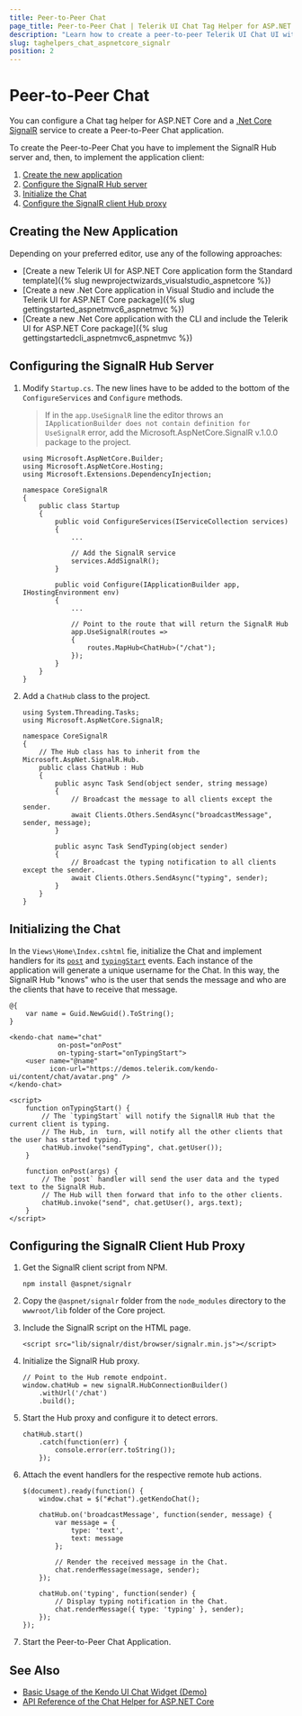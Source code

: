 ```yaml
---
title: Peer-to-Peer Chat
page_title: Peer-to-Peer Chat | Telerik UI Chat Tag Helper for ASP.NET Core
description: "Learn how to create a peer-to-peer Telerik UI Chat UI with ASP.NET Core SignalR."
slug: taghelpers_chat_aspnetcore_signalr
position: 2
---
```


# Peer-to-Peer Chat

You can configure a Chat tag helper for ASP.NET Core and a [.Net Core SignalR](https://docs.microsoft.com/en-us/aspnet/signalr/) service to create a Peer-to-Peer Chat application.

To create the Peer-to-Peer Chat you have to implement the SignalR Hub server and, then, to implement the application client:

1. [Create the new application](#creating-the-new-application)
1. [Configure the SignalR Hub server](#configuring-the-signalr-hub-server)
1. [Initialize the Chat](#initializing-the-chat)
1. [Configure the SignalR client Hub proxy](#configuring-the-signalr-client-hub-proxy)

## Creating the New Application

Depending on your preferred editor, use any of the following approaches:

* [Create a new Telerik UI for ASP.NET Core application form the Standard template]({% slug newprojectwizards_visualstudio_aspnetcore %})
* [Create a new .Net Core application in Visual Studio and include the Telerik UI for ASP.NET Core package]({% slug gettingstarted_aspnetmvc6_aspnetmvc %})
* [Create a new .Net Core application with the CLI and include the Telerik UI for ASP.NET Core package]({% slug gettingstartedcli_aspnetmvc6_aspnetmvc %})

## Configuring the SignalR Hub Server

1. Modify `Startup.cs`. The new lines have to be added to the bottom of the `ConfigureServices` and `Configure` methods.

    > If in the `app.UseSignalR` line the editor throws an `IApplicationBuilder does not contain definition for UseSignalR` error, add the Microsoft.AspNetCore.SignalR v.1.0.0 package to the project.

    ```
    using Microsoft.AspNetCore.Builder;
    using Microsoft.AspNetCore.Hosting;
    using Microsoft.Extensions.DependencyInjection;

    namespace CoreSignalR
    {
        public class Startup
        {
            public void ConfigureServices(IServiceCollection services)
            {
                ...

                // Add the SignalR service
                services.AddSignalR();
            }

            public void Configure(IApplicationBuilder app, IHostingEnvironment env)
            {
                ...

                // Point to the route that will return the SignalR Hub
                app.UseSignalR(routes =>
                {
                    routes.MapHub<ChatHub>("/chat");
                });
            }
        }
    }

    ```

1. Add a `ChatHub` class to the project.

    ```
    using System.Threading.Tasks;
    using Microsoft.AspNetCore.SignalR;

    namespace CoreSignalR
    {
        // The Hub class has to inherit from the Microsoft.AspNet.SignalR.Hub.
        public class ChatHub : Hub
        {
            public async Task Send(object sender, string message)
            {
                // Broadcast the message to all clients except the sender.
                await Clients.Others.SendAsync("broadcastMessage", sender, message);
            }

            public async Task SendTyping(object sender)
            {
                // Broadcast the typing notification to all clients except the sender.
                await Clients.Others.SendAsync("typing", sender);
            }
        }
    }
    ```

## Initializing the Chat

In the `Views\Home\Index.cshtml` fie, initialize the Chat and implement handlers for its [`post`](https://docs.telerik.com/kendo-ui/api/javascript/ui/chat/events/post) and [`typingStart`](https://docs.telerik.com/kendo-ui/api/javascript/ui/chat/events/typingstart) events. Each instance of the application will generate a unique username for the Chat. In this way, the SignalR Hub "knows" who is the user that sends the message and who are the clients that have to receive that message.

```
@{
    var name = Guid.NewGuid().ToString();
}

<kendo-chat name="chat"
            on-post="onPost"
            on-typing-start="onTypingStart">
    <user name="@name"
          icon-url="https://demos.telerik.com/kendo-ui/content/chat/avatar.png" />
</kendo-chat>

<script>
    function onTypingStart() {
        // The `typingStart` will notify the SignallR Hub that the current client is typing.
        // The Hub, in  turn, will notify all the other clients that the user has started typing.
        chatHub.invoke("sendTyping", chat.getUser());
    }

    function onPost(args) {
        // The `post` handler will send the user data and the typed text to the SignalR Hub.
        // The Hub will then forward that info to the other clients.
        chatHub.invoke("send", chat.getUser(), args.text);
    }
</script>
```

## Configuring the SignalR Client Hub Proxy

1. Get the SignalR client script from NPM.

    ```
    npm install @aspnet/signalr
    ```

1. Copy the `@aspnet/signalr` folder from the `node_modules` directory to the `wwwroot/lib` folder of the Core project.
1. Include the SignalR script on the HTML page.

    ```
    <script src="lib/signalr/dist/browser/signalr.min.js"></script>
    ```

1. Initialize the SignalR Hub proxy.

    ```
    // Point to the Hub remote endpoint.
    window.chatHub = new signalR.HubConnectionBuilder()
        .withUrl('/chat')
        .build();
    ```

1. Start the Hub proxy and configure it to detect errors.

    ```
    chatHub.start()
        .catch(function(err) {
            console.error(err.toString());
        });
    ```

1. Attach the event handlers for the respective remote hub actions.

    ```
    $(document).ready(function() {
        window.chat = $("#chat").getKendoChat();

        chatHub.on('broadcastMessage', function(sender, message) {
            var message = {
                type: 'text',
                text: message
            };

            // Render the received message in the Chat.
            chat.renderMessage(message, sender);
        });

        chatHub.on('typing', function(sender) {
            // Display typing notification in the Chat.
            chat.renderMessage({ type: 'typing' }, sender);
        });
    });
    ```

1. Start the Peer-to-Peer Chat Application.

## See Also

* [Basic Usage of the Kendo UI Chat Widget (Demo)](https://demos.telerik.com/kendo-ui/chat/index)
* [API Reference of the Chat Helper for ASP.NET Core](/api/chat)
